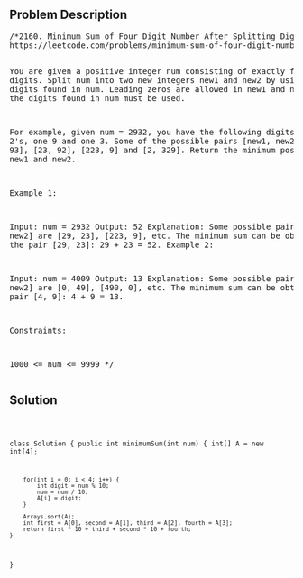 <!--
<style>
  body { font-family: Arial, sans-serif; }
  .container { max-width: 100%; margin: 50px auto; padding: 10px; }
  .comment-block { background-color: #f9f9f9; padding: 10px; border-left: 5px solid #ccc; max-width: 400px; margin: 20px auto; overflow-wrap: break-word; white-space: pre-wrap; }
  .code-block { background-color: #f4f4f4; padding: 10px; border: 1px solid #ddd; max-width: 400px; margin: 20px auto; overflow-wrap: break-word; white-space: pre-wrap; }
</style>
-->

<div class='container'>
<h2>Problem Description</h2>
<div class='comment-block'>
<pre>
/*2160. Minimum Sum of Four Digit Number After Splitting Digits
https://leetcode.com/problems/minimum-sum-of-four-digit-number-after-splitting-digits/description/

You are given a positive integer num consisting of exactly 
four digits. Split num into two new integers new1 and new2 
by using the digits found in num. Leading zeros are allowed in new1 and new2, 
and all the digits found in num must be used.

For example, given num = 2932, you have the following digits: 
two 2's, one 9 and one 3. Some of the possible pairs [new1, new2]
are [22, 93], [23, 92], [223, 9] and [2, 329].
Return the minimum possible sum of new1 and new2.
 

Example 1:

Input: num = 2932
Output: 52
Explanation: Some possible pairs [new1, new2] are [29, 23], [223, 9], etc.
The minimum sum can be obtained by the pair [29, 23]: 29 + 23 = 52.
Example 2:

Input: num = 4009
Output: 13
Explanation: Some possible pairs [new1, new2] are [0, 49], [490, 0], etc. 
The minimum sum can be obtained by the pair [4, 9]: 4 + 9 = 13.
 
Constraints:

1000 <= num <= 9999
*/
</pre>
</div>

<h2>Solution</h2>
<div class='code-block'>
<pre><code class='language-java'>

class Solution {
    public int minimumSum(int num) {
        int[] A = new int[4];

        for(int i = 0; i < 4; i++) {
            int digit = num % 10;
            num = num / 10;
            A[i] = digit;
        }

        Arrays.sort(A);
        int first = A[0], second = A[1], third = A[2], fourth = A[3];
        return first * 10 + third + second * 10 + fourth;
    }
}</code></pre>
</div>
</div>
